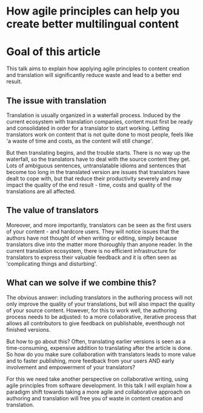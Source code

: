 # How agile principles can help you create better multilingual content

# Goal of this article
This talk aims to explain how applying agile principles to content creation and translation will significantly reduce waste and lead to a better end result. 

## The issue with translation
Translation is usually organized in a waterfall process. Induced by the current ecosystem with translation companies, content must first be ready and consolidated in order for a translator to start working. Letting translators work on content that is not quite done to most people, feels like 'a waste of time and costs, as the content will still change'. 

But then translating begins, and the trouble starts. There is no way up the waterfall, so the translators have to deal with the source content they get.
Lots of ambiguous sentences, untranslatable idioms and sentences that become too long in the translated version are issues 
that translators have dealt to cope with, but that reduce their productivity severely and may impact the quality of the end result - time, costs and quality of the translations are all affected.

## The value of translators
Moreover, and more importantly, translators can be seen as the first users of your content - and hardcore users. 
They will notice issues that the authors have not thought of when writing or editing, 
simply because translators dive into the matter more thoroughly than anyone reader. In the current translation ecosystem, there is no efficient infrastructure for translators to express their valuable feedback and it is often seen as 'complicating things and disturbing'. 

## What can we solve if we combine this? 
The obvious answer: including translators in the authoring process will not only improve the quality of your translations, 
but will also impact the quality of your source content. However, for this to work well, the authoring process needs to be adjusted: to a more collaborative, iterative process that allows all contributors to give feedback on publishable, eventhough not finished versions. 

But how to go about this? Often, translating earlier versions is seen as a time-consuming, expensive addition to translating after the article is done. So how do you make sure collaboration with translators leads to more value and to faster publishing, more feedback from your users AND early involvement and empowerment of your translators?

For this we need take another perspective on collaborative writing, using agile principles from software development. In this talk I will explain how a paradigm shift towards taking a more agile and collaborative approach on authoring and translation will free you of waste in content creation and translation.
